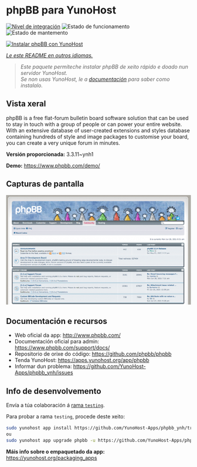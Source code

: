 <!--
NOTA: Este README foi creado automáticamente por <https://github.com/YunoHost/apps/tree/master/tools/readme_generator>
NON debe editarse manualmente.
-->

# phpBB para YunoHost

[![Nivel de integración](https://dash.yunohost.org/integration/phpbb.svg)](https://ci-apps.yunohost.org/ci/apps/phpbb/) ![Estado de funcionamento](https://ci-apps.yunohost.org/ci/badges/phpbb.status.svg) ![Estado de mantemento](https://ci-apps.yunohost.org/ci/badges/phpbb.maintain.svg)

[![Instalar phpBB con YunoHost](https://install-app.yunohost.org/install-with-yunohost.svg)](https://install-app.yunohost.org/?app=phpbb)

*[Le este README en outros idiomas.](./ALL_README.md)*

> *Este paquete permíteche instalar phpBB de xeito rápido e doado nun servidor YunoHost.*  
> *Se non usas YunoHost, le a [documentación](https://yunohost.org/install) para saber como instalalo.*

## Vista xeral

phpBB is a free flat-forum bulletin board software solution that can be used to stay in touch with a group of people or can power your entire website. With an extensive database of user-created extensions and styles database containing hundreds of style and image packages to customise your board, you can create a very unique forum in minutes.


**Versión proporcionada:** 3.3.11~ynh1

**Demo:** <https://www.phpbb.com/demo/>

## Capturas de pantalla

![Captura de pantalla de phpBB](./doc/screenshots/screenshot.png)

## Documentación e recursos

- Web oficial da app: <http://www.phpbb.com/>
- Documentación oficial para admin: <https://www.phpbb.com/support/docs/>
- Repositorio de orixe do código: <https://github.com/phpbb/phpbb>
- Tenda YunoHost: <https://apps.yunohost.org/app/phpbb>
- Informar dun problema: <https://github.com/YunoHost-Apps/phpbb_ynh/issues>

## Info de desenvolvemento

Envía a túa colaboración á [rama `testing`](https://github.com/YunoHost-Apps/phpbb_ynh/tree/testing).

Para probar a rama `testing`, procede deste xeito:

```bash
sudo yunohost app install https://github.com/YunoHost-Apps/phpbb_ynh/tree/testing --debug
ou
sudo yunohost app upgrade phpbb -u https://github.com/YunoHost-Apps/phpbb_ynh/tree/testing --debug
```

**Máis info sobre o empaquetado da app:** <https://yunohost.org/packaging_apps>
